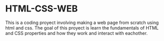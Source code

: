 # HTML-CSS-WEB
This is a coding proyect involving making a web page from scratch using html and css.
The goal of this proyect is learn the fundamentals of HTML and CSS properties and how they work and interact with eachother.

